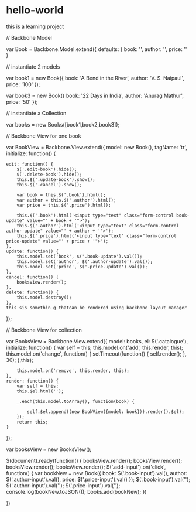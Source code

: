# hello-world
this is a learning project


// Backbone Model

var Book = Backbone.Model.extend({
	defaults: {
		book: '',
		author: '',
		price: ''
	}


// instantiate 2 models

var book1 = new Book({
	book: 'A Bend in the River',
	author: 'V. S. Naipaul',
	price: '100'
});


var book3 = new Book({
	book: '22 Days in India',
	author: 'Anurag Mathur',
	price: '50'
});


// instantiate a Collection

var books = new Books([book1,book2,book3]);

// Backbone View for one book

var BookView = Backbone.View.extend({
	model: new Book(),
	tagName: 'tr',
	initialize: function() {

	 
	edit: function() {
		$('.edit-book').hide();
		$('.delete-book').hide();
		this.$('.update-book').show();
		this.$('.cancel').show();

		var book = this.$('.book').html();
		var author = this.$('.author').html();
		var price = this.$('.price').html();
 
		this.$('.book').html('<input type="text" class="form-control book-update" value="' + book + '">');
		this.$('.author').html('<input type="text" class="form-control author-update" value="' + author + '">');
		this.$('.price').html('<input type="text" class="form-control price-update" value="' + price + '">');
	},
	update: function() {
		this.model.set('book', $('.book-update').val());
		this.model.set('author', $('.author-update').val());
		this.model.set('price', $('.price-update').val());
	},
	cancel: function() {
		booksView.render();
	},
	delete: function() {
		this.model.destroy();
	},
	this sis somethin g thatcan be rendered using backbone layout manager
	
});

// Backbone View for collection

var BooksView = Backbone.View.extend({
	model: books,
	el: $('.catalogue'),
	initialize: function() {
		var self = this;
		this.model.on('add', this.render, this);
		this.model.on('change', function() {
			setTimeout(function() {
				self.render();
			}, 30);
		},this);
	
		this.model.on('remove', this.render, this);
	},
	render: function() {
		var self = this;
		this.$el.html('');
		
		_.each(this.model.toArray(), function(book) {
			
			self.$el.append((new BookView({model: book})).render().$el);
		});
		return this;
	}
});


var booksView = new BooksView();

$(document).ready(function() {
	booksView.render();
		booksView.render();
			booksView.render();
				booksView.render();
	$('.add-input').on('click', function() {
		var bookNew = new Book({
			book: $('.book-input').val(),
			author: $('.author-input').val(),
			price: $('.price-input').val()
		});
		$('.book-input').val('');
		$('.author-input').val('');
		$('.price-input').val('');
		console.log(bookNew.toJSON());
		books.add(bookNew);
	})

})
